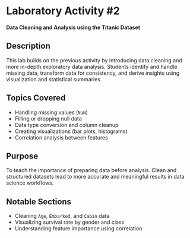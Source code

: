# Laboratory Activity #2  
**Data Cleaning and Analysis using the Titanic Dataset**

## Description
This lab builds on the previous activity by introducing data cleaning and more in-depth exploratory data analysis. Students identify and handle missing data, transform data for consistency, and derive insights using visualization and statistical summaries.

## Topics Covered
- Handling missing values (`NaN`)
- Filling or dropping null data
- Data type conversion and column cleanup
- Creating visualizations (bar plots, histograms)
- Correlation analysis between features

## Purpose
To teach the importance of preparing data before analysis. Clean and structured datasets lead to more accurate and meaningful results in data science workflows.

## Notable Sections
- Cleaning `Age`, `Embarked`, and `Cabin` data
- Visualizing survival rate by gender and class
- Understanding feature importance using correlation

